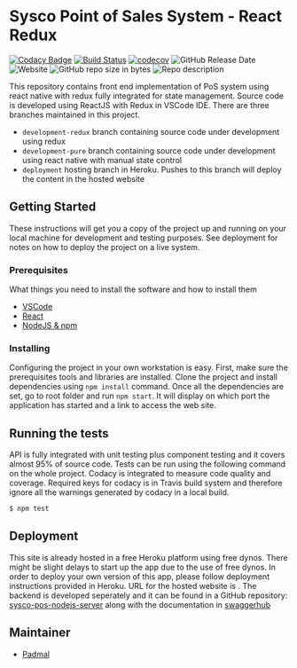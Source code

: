 # Sysco Point of Sales System - React Redux

[![Codacy Badge](https://api.codacy.com/project/badge/Grade/60a251d380c4409886cae792b72b659e)](https://www.codacy.com/app/blog.padmal/sysco-pos-react-front-end?utm_source=github.com&amp;utm_medium=referral&amp;utm_content=CloudyPadmal/sysco-pos-react-front-end&amp;utm_campaign=Badge_Grade)
[![Build Status](https://travis-ci.com/CloudyPadmal/sysco-pos-react-front-end.svg?branch=development-redux)](https://travis-ci.com/CloudyPadmal/sysco-pos-react-front-end)
[![codecov](https://codecov.io/gh/CloudyPadmal/sysco-pos-react-front-end/branch/development-redux/graph/badge.svg)](https://codecov.io/gh/CloudyPadmal/sysco-pos-react-front-end)
![GitHub Release Date](https://img.shields.io/github/release-date/CloudyPadmal/sysco-pos-react-front-end.svg)
![Website](https://img.shields.io/website/https/sysco-pos-system.herokuapp.com.svg?down_color=lightgrey&down_message=offline&up_color=green&up_message=online)
![GitHub repo size in bytes](https://img.shields.io/github/repo-size/CloudyPadmal/sysco-pos-react-front-end.svg)
![Repo description](https://img.shields.io/badge/endpoint-frontend-blueviolet.svg)

This repository contains front end implementation of PoS system using react native with redux fully integrated for state management. Source code is developed using ReactJS with Redux in VSCode IDE. There are three branches maintained in this project.

  - `development-redux` branch containing source code under development using redux
  - `development-pure` branch containing source code under development using react native with manual state control
  - `deployment` hosting branch in Heroku. Pushes to this branch will deploy the content in the hosted website

## Getting Started

These instructions will get you a copy of the project up and running on your local machine for development and testing purposes. See deployment for notes on how to deploy the project on a live system.

### Prerequisites

What things you need to install the software and how to install them

  - [VSCode](https://code.visualstudio.com/download)
  - [React](https://facebook.github.io/react-native/docs/getting-started.html)
  - [NodeJS & npm](https://www.digitalocean.com/community/tutorials/how-to-install-node-js-on-ubuntu-18-04)

### Installing

Configuring the project in your own workstation is easy. First, make sure the prerequisites tools and libraries are installed. Clone the project and install dependencies using `npm install` command. Once all the dependencies are set, go to root folder and run `npm start`. It will display on which port the application has started and a link to access the web site.

## Running the tests

API is fully integrated with unit testing plus component testing and it covers almost 95% of source code. Tests can be run using the following command on the whole project. Codacy is integrated to measure code quality and coverage. Required keys for codacy is in Travis build system and therefore ignore all the warnings generated by codacy in a local build.

```bash
$ npm test
```

## Deployment

This site is already hosted in a free Heroku platform using free dynos. There might be slight delays to start up the app due to the use of free dynos. In order to deploy your own version of this app, please follow deployment instructions provided in Heroku. URL for the hosted website is [](). The backend is developed seperately and it can be found in a GitHub repository: [sysco-pos-nodejs-server](https://github.com/CloudyPadmal/sysco-pos-nodejs-server) along with the documentation in [swaggerhub](https://app.swaggerhub.com/apis-docs/CloudyPadmal/Sysco-POS/1.0.3)

## Maintainer

  - [Padmal](https://github.com/CloudyPadmal)